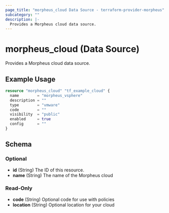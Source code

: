 ```yaml
---
page_title: "morpheus_cloud Data Source - terraform-provider-morpheus"
subcategory: ""
description: |-
  Provides a Morpheus cloud data source.
---
```


# morpheus_cloud (Data Source)

Provides a Morpheus cloud data source.

## Example Usage

```terraform
resource "morpheus_cloud" "tf_example_cloud" {
  name        = "morpheus_vsphere"
  description = ""
  type        = "vmware"
  code        = ""
  visibility  = "public"
  enabled     = true
  config      = ""
}
```

<!-- schema generated by tfplugindocs -->
## Schema

### Optional

- **id** (String) The ID of this resource.
- **name** (String) The name of the Morpheus cloud

### Read-Only

- **code** (String) Optional code for use with policies
- **location** (String) Optional location for your cloud